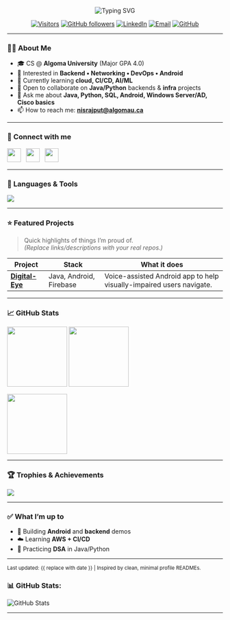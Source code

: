 <!-- Profile Header -->
<p align="center">
  <img src="https://readme-typing-svg.demolab.com?font=Inter&weight=700&size=28&duration=2800&pause=700&center=true&vCenter=true&width=650&lines=Hi+%F0%9F%91%8B%2C+I'm+Nisarg+Rajput;Software+Developer+%7C+IT+Infra+Enthusiast;From+Canada+%F0%9F%87%A8%F0%9F%87%A6" alt="Typing SVG" />
</p>

<p align="center">
  <a href="https://visitor-badge.laobi.icu/badge?page_id=nisarg2805.nisarg2805"><img src="https://visitor-badge.laobi.icu/badge?page_id=nisarg2805.nisarg2805" alt="Visitors"></a>
  <a href="https://github.com/nisarg2805?tab=followers"><img src="https://img.shields.io/github/followers/nisarg2805?label=Followers&style=flat" alt="GitHub followers"></a>
  <a href="https://www.linkedin.com/in/nisargrajput/"><img src="https://img.shields.io/badge/LinkedIn-0A66C2?logo=linkedin&logoColor=white" alt="LinkedIn"></a>
  <a href="mailto:nisrajput@algomau.ca"><img src="https://img.shields.io/badge/Email-8B89CC?logo=gmail&logoColor=white" alt="Email"></a>
  <a href="https://github.com/nisarg2805"><img src="https://img.shields.io/badge/GitHub-nisarg2805-181717?logo=github&logoColor=white" alt="GitHub"></a>
</p>

---

### 👨‍💻 About Me
- 🎓 CS @ **Algoma University** (Major GPA 4.0)  
- 🧭 Interested in **Backend • Networking • DevOps • Android**  
- 🧪 Currently learning **cloud, CI/CD, AI/ML**  
- 🤝 Open to collaborate on **Java/Python** backends & **infra** projects   
- 💬 Ask me about **Java, Python, SQL, Android, Windows Server/AD, Cisco basics**  
- 📫 How to reach me: **nisrajput@algomau.ca**  

---

### 🔗 Connect with me
<p align="left">
  <a href="https://www.linkedin.com/in/nisargrajput/"><img src="https://skillicons.dev/icons?i=linkedin" height="32" /></a>
  &nbsp;
  <a href="mailto:nisrajput@algomau.ca"><img src="https://img.shields.io/badge/Email-Me-333?logo=gmail" height="32" /></a>
  &nbsp;
  <a href="https://github.com/nisarg2805"><img src="https://skillicons.dev/icons?i=github" height="32" /></a>
</p>

---

### 🧰 Languages & Tools
<p align="left">
  <img src="https://skillicons.dev/icons?i=java,python,c,cpp,js,ts,html,css,androidstudio,react,nodejs,express,mongodb,mysql,postgres,sqlite,graphql,flask,docker,linux,git,github,aws,bash,figma,AI,ML" />
</p>

---

### ⭐ Featured Projects
> Quick highlights of things I’m proud of.  
> *(Replace links/descriptions with your real repos.)*

| Project | Stack | What it does |
| --- | --- | --- |
| **[Digital-Eye](https://github.com/nisarg2805/Digital-Eye)** | Java, Android, Firebase | Voice-assisted Android app to help visually-impaired users navigate. |


---

### 📈 GitHub Stats
<p align="left">
  <img src="https://github-readme-stats.vercel.app/api?username=nisarg2805&show_icons=true&rank_icon=github&hide_title=true" height="140" />
  <img src="https://github-readme-streak-stats.herokuapp.com?user=nisarg2805" height="140" />
</p>
<p align="left">
  <img src="https://github-readme-stats.vercel.app/api/top-langs/?username=nisarg2805&layout=compact&langs_count=8" height="140" />
</p>

---

### 🏆 Trophies & Achievements
<p align="left">
  <img src="https://github-profile-trophy.vercel.app/?username=nisarg2805&theme=onedark&column=6&no-bg=true&no-frame=true" />
</p>

---

### ✅ What I’m up to
- 🔬 Building **Android** and **backend** demos  
- ☁️ Learning **AWS + CI/CD**  
- 🧩 Practicing **DSA** in Java/Python  

---

<sub>Last updated: <!--TIMESTAMP-->{{ replace with date }} | Inspired by clean, minimal profile READMEs.</sub>


### 📊 GitHub Stats:

![GitHub Stats](https://github-readme-stats.vercel.app/api?username=yourusername&show_icons=true&theme=radical)

---



